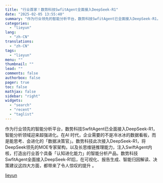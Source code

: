 ```yaml
---
title: "行业首家！数势科技SwfitAgent全面接入DeepSeek-R1"
date: "2025-02-05 13:55:40"
summary: "作为行业领先的智能分析平台，数势科技SwfitAgent已全面接入DeepSeek-R1，智能分析领..."
categories:
  - "lieyun"
lang:
  - "zh-CN"
translations:
  - "zh-CN"
tags:
  - "lieyun"
menu: ""
thumbnail: ""
lead: ""
comments: false
authorbox: false
pager: true
toc: false
mathjax: false
sidebar: "right"
widgets:
  - "search"
  - "recent"
  - "taglist"
---
```


作为行业领先的智能分析平台，数势科技SwfitAgent已全面接入DeepSeek-R1，智能分析领域迎来超强进化。在AI 时代，企业需要的不是冷冰冰的数据看板，而是能思考、会进化的「数据决策官」。数势科技此次接入DeepSeek-R1，将DeepSeek领先的MOE专家架构，以及长思维链推理能力，注入SwiftAgent内核，打造出行业首个具备「认知进化能力」的智能分析产品。数势科技SwfitAgent全面接入DeepSeek-R1后，在可视化、报告生成、智能归因解读、决策建议这四大方面，都带来了令人惊叹的提升 。

[lieyun](https://www.lieyunpro.com/news/117180)
